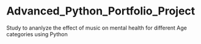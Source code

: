 # Advanced_Python_Portfolio_Project
Study to ananlyze the effect of music on mental health for different Age categories using Python
